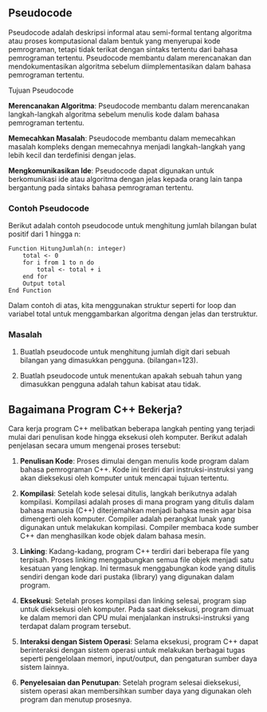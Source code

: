## Pseudocode

Pseudocode adalah deskripsi informal atau semi-formal tentang algoritma atau proses komputasional dalam bentuk yang menyerupai kode pemrograman, tetapi tidak terikat dengan sintaks tertentu dari bahasa pemrograman tertentu. Pseudocode membantu dalam merencanakan dan mendokumentasikan algoritma sebelum diimplementasikan dalam bahasa pemrograman tertentu.

Tujuan Pseudocode

**Merencanakan Algoritma**: Pseudocode membantu dalam merencanakan langkah-langkah algoritma sebelum menulis kode dalam bahasa pemrograman tertentu.

**Memecahkan Masalah**: Pseudocode membantu dalam memecahkan masalah kompleks dengan memecahnya menjadi langkah-langkah yang lebih kecil dan terdefinisi dengan jelas.

**Mengkomunikasikan Ide**: Pseudocode dapat digunakan untuk berkomunikasi ide atau algoritma dengan jelas kepada orang lain tanpa bergantung pada sintaks bahasa pemrograman tertentu.

### Contoh Pseudocode

Berikut adalah contoh pseudocode untuk menghitung jumlah bilangan bulat positif dari 1 hingga n:

```
Function HitungJumlah(n: integer)
    total <- 0
    for i from 1 to n do
        total <- total + i
    end for
    Output total
End Function
```
Dalam contoh di atas, kita menggunakan struktur seperti for loop dan variabel total untuk menggambarkan algoritma dengan jelas dan terstruktur.

### Masalah
1. Buatlah pseudocode untuk menghitung jumlah digit dari sebuah bilangan yang dimasukkan pengguna. (bilangan=123).

2. Buatlah pseudocode untuk menentukan apakah sebuah tahun yang dimasukkan pengguna adalah tahun kabisat atau tidak.

## Bagaimana Program C++ Bekerja?

Cara kerja program C++ melibatkan beberapa langkah penting yang terjadi mulai dari penulisan kode hingga eksekusi oleh komputer. Berikut adalah penjelasan secara umum mengenai proses tersebut:

1. **Penulisan Kode**: Proses dimulai dengan menulis kode program dalam bahasa pemrograman C++. Kode ini terdiri dari instruksi-instruksi yang akan dieksekusi oleh komputer untuk mencapai tujuan tertentu.

2. **Kompilasi**: Setelah kode selesai ditulis, langkah berikutnya adalah kompilasi. Kompilasi adalah proses di mana program yang ditulis dalam bahasa manusia (C++) diterjemahkan menjadi bahasa mesin agar bisa dimengerti oleh komputer. Compiler adalah perangkat lunak yang digunakan untuk melakukan kompilasi. Compiler membaca kode sumber C++ dan menghasilkan kode objek dalam bahasa mesin.

3. **Linking**: Kadang-kadang, program C++ terdiri dari beberapa file yang terpisah. Proses linking menggabungkan semua file objek menjadi satu kesatuan yang lengkap. Ini termasuk menggabungkan kode yang ditulis sendiri dengan kode dari pustaka (library) yang digunakan dalam program.

4. **Eksekusi**: Setelah proses kompilasi dan linking selesai, program siap untuk dieksekusi oleh komputer. Pada saat dieksekusi, program dimuat ke dalam memori dan CPU mulai menjalankan instruksi-instruksi yang terdapat dalam program tersebut.

5. **Interaksi dengan Sistem Operasi**: Selama eksekusi, program C++ dapat berinteraksi dengan sistem operasi untuk melakukan berbagai tugas seperti pengelolaan memori, input/output, dan pengaturan sumber daya sistem lainnya. 

6. **Penyelesaian dan Penutupan**: Setelah program selesai dieksekusi, sistem operasi akan membersihkan sumber daya yang digunakan oleh program dan menutup prosesnya.